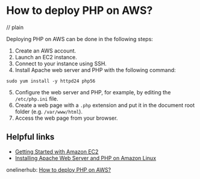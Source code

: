 # How to deploy PHP on AWS?
// plain

Deploying PHP on AWS can be done in the following steps:

1. Create an AWS account.
2. Launch an EC2 instance.
3. Connect to your instance using SSH.
4. Install Apache web server and PHP with the following command:
```
sudo yum install -y httpd24 php56
```
5. Configure the web server and PHP, for example, by editing the `/etc/php.ini` file.
6. Create a web page with a `.php` extension and put it in the document root folder (e.g. `/var/www/html`).
7. Access the web page from your browser.

## Helpful links
- [Getting Started with Amazon EC2](https://docs.aws.amazon.com/AWSEC2/latest/UserGuide/EC2_GetStarted.html)
- [Installing Apache Web Server and PHP on Amazon Linux](https://docs.aws.amazon.com/AWSEC2/latest/UserGuide/install-LAMP.html)

onelinerhub: [How to deploy PHP on AWS?](https://onelinerhub.com/php-aws/how-to-deploy-php-on-aws)